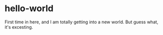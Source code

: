 # hello-world
First time in here, and I am totally getting into a new world. But guess what, it's excesting.
  
